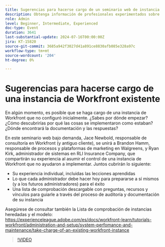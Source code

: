 ```yaml
---
title: Sugerencias para hacerse cargo de un seminario web de instancia de Workfront existente
description: Obtenga información de profesionales experimentados sobre cómo hacerse cargo de una instancia de Workfront. Obtenga información sobre la auditoría, la documentación y la configuración para el éxito futuro con nuestra lista de comprobación descargable en nuestro seminario web bajo demanda.
role: Admin
level: Beginner, Intermediate, Experienced
doc-type: Event
duration: 3641
last-substantial-update: 2024-07-16T00:00:00Z
jira: KT-15820
source-git-commit: 3685a942f3027d41a891ce8830afb085e328a97c
workflow-type: tm+mt
source-wordcount: '204'
ht-degree: 0%

---
```



# Sugerencias para hacerse cargo de una instancia de Workfront existente

En algún momento, es posible que se haga cargo de una instancia de Workfront que no configuró inicialmente. ¿Sabes por dónde empezar? ¿Cómo descubrirías por qué las cosas se implementaron como estaban? ¿Dónde encontrará la documentación y las respuestas?

En este seminario web bajo demanda, Jace Newbold, responsable de consultoría en Workfront (y antiguo cliente), se unirá a Brandon Hamm, responsable de procesos y plataformas de marketing en Walgreens, y Ryan Kirk, administrador de sistemas en RLI Insurance Company, que compartirán su experiencia al asumir el control de una instancia de Workfront que no ayudaron a implementar. Juntos cubrirán lo siguiente:

* Su experiencia individual, incluidas las lecciones aprendidas
* Lo que cada administrador debe hacer hoy para prepararse a sí mismos (y a los futuros administradores) para el éxito
* Una lista de comprobación descargable con preguntas, recursos y vínculos para guiarle a través del proceso de auditoría y documentación de su instancia

Asegúrese de consultar también la Lista de comprobación de instancias heredadas y el modelo: https://experienceleague.adobe.com/es/docs/workfront-learn/tutorials-workfront/administration-and-setup/system-perfomance-and-maintenance/take-charge-of-an-existing-workfront-instance

>[!VIDEO](https://video.tv.adobe.com/v/3431014/?learn=on)
